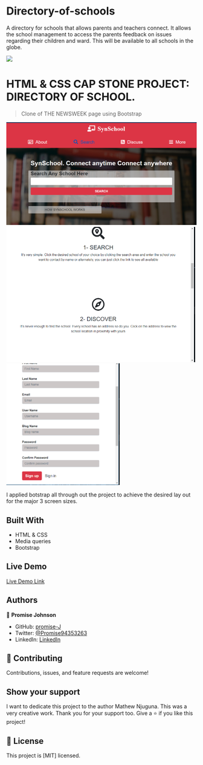 # Directory-of-schools
A directory for schools that allows parents and teachers connect. It allows the school management to access the parents feedback on issues regarding their children and ward. This will be available to all schools in the globe.

![](https://img.shields.io/badpge/Microverse-blueviolet)

# HTML & CSS CAP STONE PROJECT: DIRECTORY OF SCHOOL.

> Clone of THE NEWSWEEK page using Bootstrap

<img src="images/syn1.PNG" width="700">
<img src="images/syn2.PNG" width="500">
<img src="images/syn3.PNG" width="300">

I applied botstrap all through out the project to achieve the desired lay out for the major 3 screen sizes.

## Built With

- HTML & CSS
- Media queries
- Bootstrap

## Live Demo

[Live Demo Link](https://promise-j.github.io/Directory-of-school/)

## Authors

👤 **Promise Johnson**

- GitHub: [promise-J](https://github.com/promise-J)
- Twitter: [@Promise94353263](https://twitter.com/Promise94353263)
- LinkedIn: [LinkedIn](https://www.linkedin.com/in/promise-chiemela-788887142)

## 🤝 Contributing

Contributions, issues, and feature requests are welcome!

## Show your support
I want to dedicate this project to the author Mathew Njuguna. This was a very creative work. Thank you for your support too.
Give a ⭐️ if you like this project!

## 📝 License

This project is [MIT] licensed.
